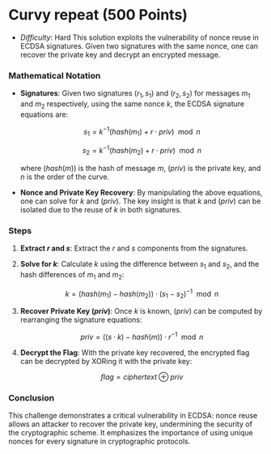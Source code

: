 # Curvy repeat (500 Points)
- *Difficulty*: Hard
This solution exploits the vulnerability of nonce reuse in ECDSA signatures. Given two signatures with the same nonce, one can recover the private key and decrypt an encrypted message.

### Mathematical Notation

- **Signatures**: Given two signatures $(r_1, s_1)$ and $(r_2, s_2)$ for messages $m_1$ and $m_2$ respectively, using the same nonce $k$, the ECDSA signature equations are:
  
  $$s_1 = k^{-1}(hash(m_1) + r \cdot priv) \mod n$$
  
  $$s_2 = k^{-1}(hash(m_2) + r \cdot priv) \mod n$$

  where $(hash(m))$ is the hash of message $m$, $(priv)$ is the private key, and $n$ is the order of the curve.

- **Nonce and Private Key Recovery**: By manipulating the above equations, one can solve for $k$ and $(priv)$. The key insight is that $k$ and $(priv)$ can be isolated due to the reuse of $k$ in both signatures.

### Steps

1. **Extract $r$ and $s$**: Extract the $r$ and $s$ components from the signatures.

2. **Solve for $k$**: Calculate $k$ using the difference between $s_1$ and $s_2$, and the hash differences of $m_1$ and $m_2$:

   $$k = (hash(m_1) - hash(m_2)) \cdot (s_1 - s_2)^{-1} \mod n$$

3. **Recover Private Key $(priv)$**: Once $k$ is known, $(priv)$ can be computed by rearranging the signature equations:

   $$priv = ((s \cdot k) - hash(m)) \cdot r^{-1} \mod n$$

4. **Decrypt the Flag**: With the private key recovered, the encrypted flag can be decrypted by XORing it with the private key:

   $$flag = ciphertext \oplus priv$$

### Conclusion

This challenge demonstrates a critical vulnerability in ECDSA: nonce reuse allows an attacker to recover the private key, undermining the security of the cryptographic scheme. It emphasizes the importance of using unique nonces for every signature in cryptographic protocols.
